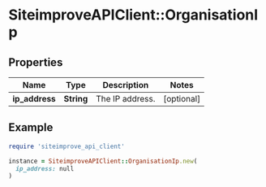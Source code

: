 # SiteimproveAPIClient::OrganisationIp

## Properties

| Name | Type | Description | Notes |
| ---- | ---- | ----------- | ----- |
| **ip_address** | **String** | The IP address. | [optional] |

## Example

```ruby
require 'siteimprove_api_client'

instance = SiteimproveAPIClient::OrganisationIp.new(
  ip_address: null
)
```

